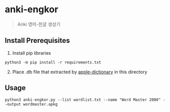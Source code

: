 # anki-engkor

> Anki 영어-한글 생성기

## Install Prerequisites

1. Install pip libraries
```
python3 -m pip install -r requirements.txt
```
2. Place .db file that extracted by [apple-dictionary](https://github.com/JadedTuna/apple-dictionary) in this directory

## Usage

```
python3 anki-engkor.py --list wordlist.txt --name "Word Master 2000" --output wordmaster.apkg
```